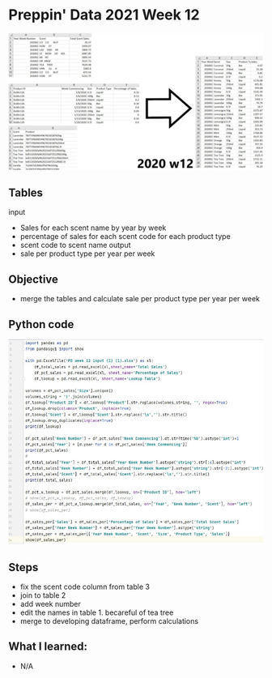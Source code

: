 # Preppin' Data 2021 Week 12
<img src='2020 w12.jpg?raw=true' alt="Python code for bonus charts">

## Tables
input
* Sales for each scent name by year by week
* percentage of sales for each scent code for each product type
* scent code to scent name
output
* sale per product type per year per week

## Objective
* merge the tables and calculate sale per product type per year per week

## Python code
<a href="soluion.py">
<img src='code snippit.jpg?raw=true' alt="Python code">
</a>

##  Steps
* fix the scent code column from table 3
* join to table 2
* add week number
* edit the names in table 1. becareful of tea tree
* merge to developing dataframe, perform calculations

## What I learned:
* N/A
